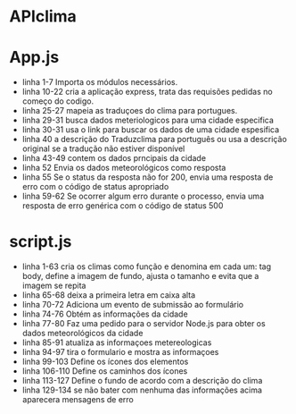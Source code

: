 # APIclima

# App.js 
- linha 1-7
Importa os módulos necessários.
- linha 10-22
cria a aplicação express, trata das requisões pedidas no começo do codigo.
- linha 25-27
mapeia as traduçoes do clima para portugues.
- linha 29-31
busca dados meteriologicos para uma cidade especifica
- linha 30-31
usa o link para buscar os dados de uma cidade espesifica 
- linha 40
a descrição do Traduzclima para português ou usa a descrição original se a tradução não estiver disponível
- linha 43-49
contem os dados prncipais da cidade
- linha 52
Envia os dados meteorológicos como resposta
- linha 55
Se o status da resposta não for 200, envia uma resposta de erro com o código de status apropriado
- linha 59-62
Se ocorrer algum erro durante o processo, envia uma resposta de erro genérica com o código de status 500

# script.js
- linha 1-63
cria os climas como função e denomina em cada um: tag body, define a imagem de fundo, ajusta o tamanho e evita que a imagem se repita
- linha 65-68
deixa a primeira letra em caixa alta
- linha 70-72
 Adiciona um evento de submissão ao formulário
- linha 74-76
Obtém as informações da cidade
- linha 77-80
Faz uma pedido para o servidor Node.js para obter os dados meteorológicos da cidade
- linha 85-91
atualiza as informaçoes metereologicas
- linha 94-97
tira o formulario e mostra as informaçoes
- linha 99-103
Define os ícones dos elementos
- linha 106-110
Define os caminhos dos ícones
- linha 113-127
Define o fundo de acordo com a descrição do clima
- linha 129-134
se não bater com nenhuma das informações acima aparecera mensagens de erro
